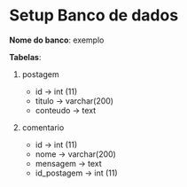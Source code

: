 # Setup Banco de dados

**Nome do banco**:
exemplo

**Tabelas**:

1. postagem

    - id -> int (11)
    - titulo -> varchar(200)
    - conteudo -> text

2. comentario

    - id -> int (11)
    - nome -> varchar(200)
    - mensagem -> text
    - id_postagem -> int (11)
